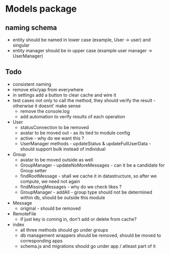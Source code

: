 # Models package

## naming schema 
   * entity should be named in lower case (example, User -> user) and singular
   * entity manager should be in upper case (example user manager -> UserManager)

## Todo
  * consistent naming
  * remove elix/yap from everywhere
  * in settings add a button to clear cache and wire it  
  * test cases not only to call the method, they should verify the result - otherwise it doesnt' make sense
     * remove the console.log
     * add automation to verify results of each operation
  * User 
     * statusConnection to be removed
     * avatar to be moved out - as its tied to module config
     * active - why do we want this ?
     * UserManager methods - updateStatus & updateFullUserData - should support bulk instead of individual
  * Group
     * avatar to be moved outside as well
     * GroupManager - updateNoMoreMessages - can it be a candidate for Group setter 
     * findRootMessage - shall we cache it in datastructure, so after we compute, we need not again
     * findMissingMessages - why do we check likes ?
     * GroupManager - addAll - group type should not be determined within db, should be outside this module
  * Message
     * original - should be removed
  * RemoteFile
     * if just key is coming in, don't add or delete from cache?
  * index
     * all three methods should go under groups
     * db management wrappers should be removed, should be moved to corresponding apps
     * schema.js and migrations should go under app / atleast part of it
